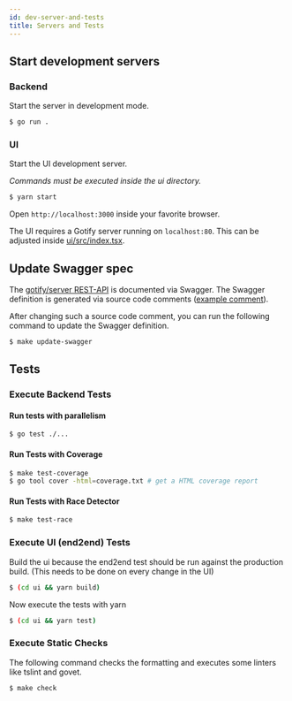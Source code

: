 ```yaml
---
id: dev-server-and-tests
title: Servers and Tests
---
```


## Start development servers

### Backend

Start the server in development mode.

```bash
$ go run .
```

### UI

Start the UI development server.

_Commands must be executed inside the ui directory._

```bash
$ yarn start
```

Open `http://localhost:3000` inside your favorite browser.

The UI requires a Gotify server running on `localhost:80`. This can be adjusted inside
[ui/src/index.tsx](https://github.com/gotify/server/blob/master/ui/src/index.tsx).

## Update Swagger spec

The [gotify/server REST-API](swagger-docs.md) is documented via Swagger. The Swagger definition is generated via source code comments
([example comment](https://github.com/gotify/server/blob/09c1516a170dfb47d29644db622655b540b94922/api/application.go#L33)).

After changing such a source code comment, you can run the following command to update the Swagger definition.

```bash
$ make update-swagger
```

## Tests

### Execute Backend Tests

#### Run tests with parallelism

```bash
$ go test ./...
```

#### Run Tests with Coverage

```bash
$ make test-coverage
$ go tool cover -html=coverage.txt # get a HTML coverage report
```

#### Run Tests with Race Detector

```bash
$ make test-race
```

### Execute UI (end2end) Tests

Build the ui because the end2end test should be run against the production build.
(This needs to be done on every change in the UI)

```bash
$ (cd ui && yarn build)
```

Now execute the tests with yarn

```bash
$ (cd ui && yarn test)
```

### Execute Static Checks

The following command checks the formatting and executes some linters like tslint and govet.

```bash
$ make check
```
